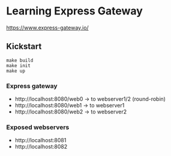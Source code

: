 # Learning Express Gateway
https://www.express-gateway.io/

## Kickstart
```shell
make build
make init
make up
```
### Express gateway
- http://localhost:8080/web0 -> to webserver1/2 (round-robin)
- http://localhost:8080/web1 -> to webserver1
- http://localhost:8080/web2 -> to webserver2

### Exposed webservers
- http://localhost:8081
- http://localhost:8082